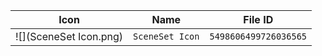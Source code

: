 | Icon | Name | File ID |
| ---  | ---  | ---     |
| ![](SceneSet Icon.png) | `SceneSet Icon` | `5498606499726036565` |
